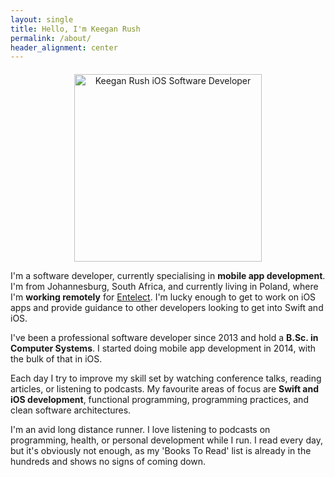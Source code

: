```yaml
---
layout: single
title: Hello, I'm Keegan Rush
permalink: /about/
header_alignment: center
---
```


<p style="margin-top:20px;text-align:center"><img alt="Keegan Rush iOS Software Developer" src="{{ site.url }}/assets/images/Keegan Rush Software Developer.png" height="300px" width="300px"/></p>

I'm a software developer, currently specialising in **mobile app development**. I'm from Johannesburg, South Africa, and currently living in Poland, where I'm **working remotely** for [Entelect](http://www.entelect.co.za/). I'm lucky enough to get to work on iOS apps and provide guidance to other developers looking to get into Swift and iOS.

I've been a professional software developer since 2013 and hold a **B.Sc. in Computer Systems**. I started doing mobile app development in 2014, with the bulk of that in iOS.

Each day I try to improve my skill set by watching conference talks, reading articles, or listening to podcasts. My favourite areas of focus are **Swift and iOS development**, functional programming, programming practices, and clean software architectures.

I'm an avid long distance runner. I love listening to podcasts on programming, health, or personal development while I run. I read every day, but it's obviously not enough, as my 'Books To Read' list is already in the hundreds and shows no signs of coming down.

